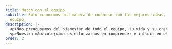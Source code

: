 ```yaml
---
title: Match con el equipo
subtitle: Solo conocemos una manera de conectar con las mejores ideas, tener el mejor
  equipo.
description: |-
  <p>Nos preocupamos del bienestar de todo el equipo, su vida y su crecimiento profesional. Hemos creado un h&aacute;bitat laboral en el que fluyen las ideas y hay un buen ambiente de trabajo.</p>
  <p>Nuestra m&aacute;xima es esforzarnos en comprender e influir en el comportamiento del consumidor. Todo puede cambiar: la tecnolog&iacute;a, las expectativas del cliente y los canales de comunicaci&oacute;n, pero saber c&oacute;mo piensa el consumidor es lo que nos hace ir un paso por delante.</p>
order: 2
---
```


